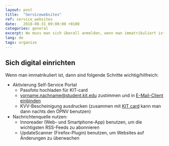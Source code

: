 ```yaml
---
layout: post
title:  "Servicewebsites"
ref: service_websites
date:   2018-08-31 09:00:00 +0100
categories: general
excerpt: Wo muss man sich überall anmelden, wenn man immatrikuliert ist. Linksammlung.
lang: de
tags: organize
---
```


## Sich digital einrichten

Wenn man immatrikuliert ist, dann sind folgende Schritte wichtig/hilfreich:

- Aktivierung Self-Service Portal
    - Passfoto hochladen für KIT-card 
    - vorname.nachname@student.kit.edu zustimmen und in [E-Mail-Client einbinden](https://www.scc.kit.edu/dienste/7386.php)
    - KVV-Bescheinigung ausdrucken (zusammen mit [KIT card](http://www.kit-card.kit.edu/) kann man dann nachts den ÖPNV benutzen)
- Nachrichtenquelle nutzen:
    - Innoreader (Web- und Smartphone-App) benutzen, um die wichtigsten RSS-Feeds zu abonnieren
    - UpdateScanner (Firefox-Plugin) benutzen, um Websites auf Änderungen zu überwachen








